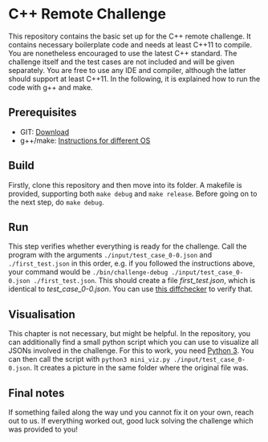 # C++ Remote Challenge

This repository contains the basic set up for the C++ remote challenge. It contains necessary boilerplate code and needs at least C++11 to compile. You are nonetheless encouraged to use the latest C++ standard. The challenge itself and the test cases are not included and will be given separately. You are free to use any IDE and compiler, although the latter should support at least C++11. In the following, it is explained how to run the code with g++ and make.

## Prerequisites

* GIT: [Download](https://git-scm.com/downloads)
* g++/make: [Instructions for different OS](https://www.cs.odu.edu/~zeil/cs250PreTest/latest/Public/installingACompiler/)

## Build

Firstly, clone this repository and then move into its folder. A makefile is provided, supporting both ```make debug``` and ```make release```. Before going on to the next step, do ```make debug```.

## Run

This step verifies whether everything is ready for the challenge. Call the program with the arguments ```./input/test_case_0-0.json``` and ```./first_test.json``` in this order, e.g. if  you followed the instructions above, your command would be ```./bin/challenge-debug ./input/test_case_0-0.json ./first_test.json```. This should create a file *first_test.json*, which is identical to *test_case_0-0.json*. You can use [this diffchecker](https://www.diffchecker.com/) to verify that.

## Visualisation

This chapter is not necessary, but might be helpful. In the repository, you can additionally find a small python script which you can use to visualize all JSONs involved in the challenge. For this to work, you need [Python 3](https://www.python.org/downloads/). You can then call the script with ```python3 mini_viz.py ./input/test_case_0-0.json```. It creates a picture in the same folder where the original file was.

## Final notes

If something failed along the way und you cannot fix it on your own, reach out to us. If everything worked out, good luck solving the challenge which was provided to you!
